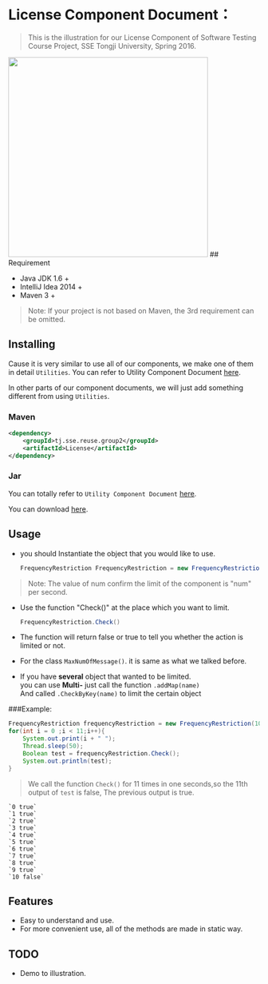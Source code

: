 # License Component Document：

> This is the illustration for our License Component of Software Testing Course Project, SSE Tongji University, Spring 2016.

<!--![](http://i.imgur.com/sBYNmyT.png)-->
<img src = "http://i.imgur.com/sBYNmyT.png" height = 400>
## Requirement

* Java JDK 1.6 +
* IntelliJ Idea 2014 +
* Maven 3 +


> Note: If your project is not based on Maven, the 3rd requirement can be omitted.


## Installing

Cause it is very similar to use all of our components, we make one of them in detail `Utilities`. You can refer to Utility Component Document [here](https://github.com/anzhehong/Software-Reuse/blob/master/Components/Utilities/Utilities%20Component%20Document.md).

In other parts of our component documents, we will just add something different from using `Utilities`.

### Maven

```xml
<dependency>
	<groupId>tj.sse.reuse.group2</groupId>
	<artifactId>License</artifactId>
</dependency>
```

### Jar

You can totally refer to `Utility Component Document` [here](https://github.com/anzhehong/Software-Reuse/blob/master/Components/Utilities/Utilities%20Component%20Document.md).

You can download [here](http://7xsf2g.com1.z0.glb.clouddn.com/jar_version0408_License-1.0-SNAPSHOT.jar).

## Usage

-   you should Instantiate the object that you would like to use.  

	```java
	FrequencyRestriction FrequencyRestriction = new FrequencyRestriction(num);
	```
	
> Note: The value of num confirm the limit of the component is "num" per second. 
	

-  Use the function "Check()" at the place which you want to limit.

	```java
	FrequencyRestriction.Check()
	```
-  The function will return false or true to tell you whether the action is limited or not.
	 
-  For the class `MaxNumOfMessage()`. it is same as what we talked before.

-  If you have **several** object that wanted to be limited.</br>
you can use **Multi-** just call the function `.addMap(name)` </br> 
And called `.CheckByKey(name)` to limit the certain object

###Example:
```java
FrequencyRestriction frequencyRestriction = new FrequencyRestriction(10)
for(int i = 0 ;i < 11;i++){
    System.out.print(i + " ");
    Thread.sleep(50);
    Boolean test = frequencyRestriction.Check();
    System.out.println(test);
}
```

> We call the function `Check()` for 11 times in one seconds,so the 11th output of `test` is false, The previous output is true.
> 
	`0 true`
	`1 true`
	`2 true`
	`3 true`
	`4 true`
	`5 true`
	`6 true`
	`7 true`
	`8 true`
	`9 true`
	`10 false`


## Features

* Easy to understand and use.
* For more convenient use, all of the methods are made in static way.

## TODO
           
* Demo to illustration.
